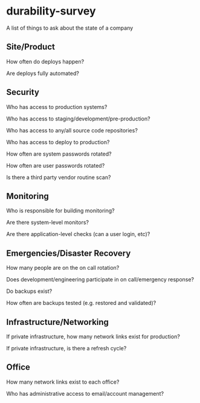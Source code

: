 # durability-survey
A list of things to ask about the state of a company

## Site/Product

How often do deploys happen?

Are deploys fully automated?

## Security

Who has access to production systems?

Who has access to staging/development/pre-production?

Who has access to any/all source code repositories?

Who has access to deploy to production?

How often are system passwords rotated?

How often are user passwords rotated?

Is there a third party vendor routine scan?

## Monitoring

Who is responsible for building monitoring?

Are there system-level monitors?

Are there application-level checks (can a user login, etc)?

## Emergencies/Disaster Recovery

How many people are on the on call rotation?

Does development/engineering participate in on call/emergency response?

Do backups exist?

How often are backups tested (e.g. restored and validated)?

## Infrastructure/Networking

If private infrastructure, how many network links exist for production?

If private infrastructure, is there a refresh cycle?

## Office

How many network links exist to each office?

Who has administrative access to email/account management?

